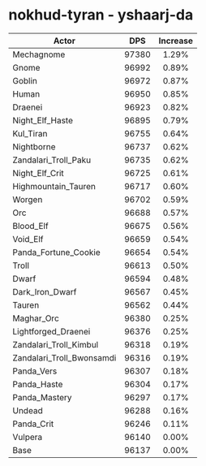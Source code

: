 # nokhud-tyran - yshaarj-da
| Actor | DPS | Increase |
|---|:---:|:---:|
|Mechagnome|97380|1.29%|
|Gnome|96992|0.89%|
|Goblin|96972|0.87%|
|Human|96950|0.85%|
|Draenei|96923|0.82%|
|Night_Elf_Haste|96895|0.79%|
|Kul_Tiran|96755|0.64%|
|Nightborne|96737|0.62%|
|Zandalari_Troll_Paku|96735|0.62%|
|Night_Elf_Crit|96725|0.61%|
|Highmountain_Tauren|96717|0.60%|
|Worgen|96702|0.59%|
|Orc|96688|0.57%|
|Blood_Elf|96675|0.56%|
|Void_Elf|96659|0.54%|
|Panda_Fortune_Cookie|96654|0.54%|
|Troll|96613|0.50%|
|Dwarf|96594|0.48%|
|Dark_Iron_Dwarf|96567|0.45%|
|Tauren|96562|0.44%|
|Maghar_Orc|96380|0.25%|
|Lightforged_Draenei|96376|0.25%|
|Zandalari_Troll_Kimbul|96318|0.19%|
|Zandalari_Troll_Bwonsamdi|96316|0.19%|
|Panda_Vers|96307|0.18%|
|Panda_Haste|96304|0.17%|
|Panda_Mastery|96297|0.17%|
|Undead|96288|0.16%|
|Panda_Crit|96246|0.11%|
|Vulpera|96140|0.00%|
|Base|96137|0.00%|
